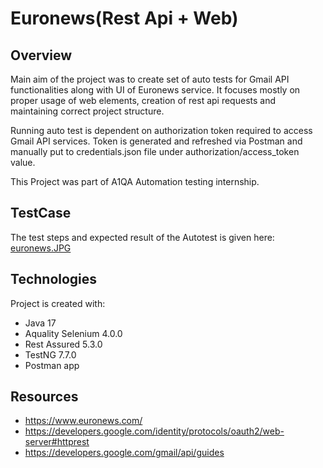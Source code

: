 # Euronews(Rest Api + Web)
## Overview
Main aim of the project was to create set of auto tests for Gmail API functionalities along with UI of Euronews service. It focuses mostly on proper usage of web elements, creation of rest api requests and maintaining correct project structure.

Running auto test is dependent on authorization token required to access Gmail API services. Token is generated and refreshed via Postman and manually put to credentials.json file under authorization/access_token value.

This Project was part of A1QA Automation testing internship.

## TestCase
The test steps and expected result of the Autotest is given here: [euronews.JPG](euronews.jpg)

## Technologies
Project is created with:
- Java 17
- Aquality Selenium 4.0.0
- Rest Assured 5.3.0
- TestNG 7.7.0
- Postman app

## Resources
- https://www.euronews.com/
- https://developers.google.com/identity/protocols/oauth2/web-server#httprest
- https://developers.google.com/gmail/api/guides
